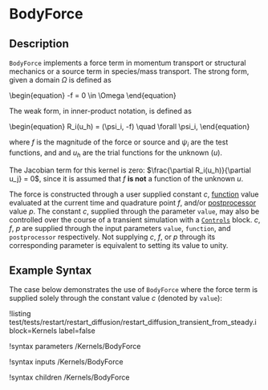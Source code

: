 # BodyForce

## Description

`BodyForce` implements a force term in momentum transport or structural
mechanics or a source term in species/mass transport. The strong form, given a
domain $\Omega$ is defined as

\begin{equation}
-f = 0 \in \Omega
\end{equation}

The weak form, in inner-product notation, is defined as

\begin{equation}
R_i(u_h) = (\psi_i, -f) \quad \forall \psi_i,
\end{equation}

where $f$ is the magnitude of the force or source and $\psi_i$ are the test functions, and
and $u_h$ are the trial functions for the unknown ($u$).

The Jacobian term for this kernel is zero: $\frac{\partial R_i(u_h)}{\partial u_j} = 0$, since
it is assumed that $f$ **is not** a function of the unknown $u$.

The force is constructed through a user supplied constant $c$,
[function](systems/Functions/index.md) value evaluated at the current time and
quadrature point $f$, and/or [postprocessor](systems/Postprocessors/index.md)
value $p$. The constant $c$, supplied through the parameter `value`, may also be
controlled over the course of a transient simulation with a
[`Controls`](systems/Controls/index.md) block.  $c$, $f$, $p$ are supplied
through the input parameters `value`, `function`, and `postprocessor`
respectively. Not supplying $c$, $f$, or $p$ through its corresponding
parameter is equivalent to setting its value to unity.

## Example Syntax

The case below demonstrates the use of `BodyForce` where the force term is
supplied solely through the constant value $c$ (denoted by `value`):

!listing test/tests/restart/restart_diffusion/restart_diffusion_transient_from_steady.i
 block=Kernels label=false

!syntax parameters /Kernels/BodyForce

!syntax inputs /Kernels/BodyForce

!syntax children /Kernels/BodyForce
